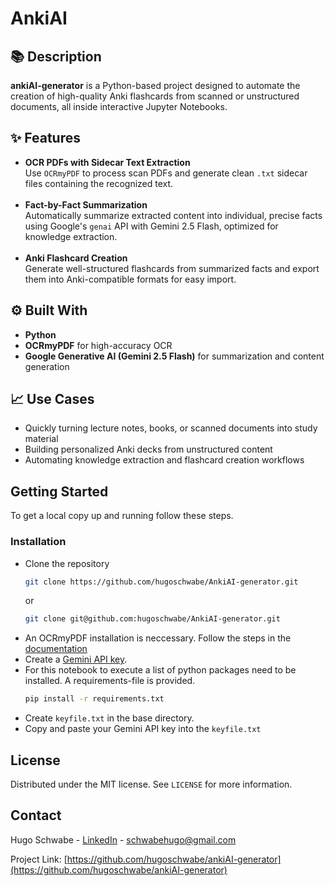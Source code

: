 <!-- Improved compatibility of back to top link: See: https://github.com/othneildrew/Best-README-Template/pull/73 -->
<a id="readme-top"></a>
<!--
*** Thanks for checking out the Best-README-Template. If you have a suggestion
*** that would make this better, please fork the repo and create a pull request
*** or simply open an issue with the tag "enhancement".
*** Don't forget to give the project a star!
*** Thanks again! Now go create something AMAZING! :D
-->


<!-- ABOUT THE PROJECT -->
# AnkiAI

<h2>📚 Description</h2>

<p><strong>ankiAI-generator</strong> is a Python-based project designed to automate the creation of high-quality Anki flashcards from scanned or unstructured documents, all inside interactive Jupyter Notebooks.</p>

<h2>✨ Features</h2>
<ul>
    <li><strong>OCR PDFs with Sidecar Text Extraction</strong><br>
        Use <code>OCRmyPDF</code> to process scan PDFs and generate clean <code>.txt</code> sidecar files containing the recognized text.
    </li>
    <br/>
    <li><strong>Fact-by-Fact Summarization</strong><br>
        Automatically summarize extracted content into individual, precise facts using Google's <code>genai</code> API with Gemini 2.5 Flash, optimized for knowledge extraction.
    </li>
    <br/>
    <li><strong>Anki Flashcard Creation</strong><br>
        Generate well-structured flashcards from summarized facts and export them into Anki-compatible formats for easy import.
    </li>
</ul>

<h2>⚙️ Built With</h2>
<ul>
    <li><strong>Python</strong></li>
    <li><strong>OCRmyPDF</strong> for high-accuracy OCR</li>
    <li><strong>Google Generative AI (Gemini 2.5 Flash)</strong> for summarization and content generation</li>
</ul>

<h2>📈 Use Cases</h2>
<ul>
    <li>Quickly turning lecture notes, books, or scanned documents into study material</li>
    <li>Building personalized Anki decks from unstructured content</li>
    <li>Automating knowledge extraction and flashcard creation workflows</li>
</ul>



<!-- GETTING STARTED -->
## Getting Started

To get a local copy up and running follow these steps.



### Installation

* Clone the repository
   ```sh
   git clone https://github.com/hugoschwabe/AnkiAI-generator.git
   ```
  or
	```sh
   git clone git@github.com:hugoschwabe/AnkiAI-generator.git
   ```
* An OCRmyPDF installation is neccessary. Follow the steps in the <a href="https://ocrmypdf.readthedocs.io/en/latest/installation.html">documentation</a>
* Create a <a href="https://ai.google.dev/gemini-api/docs/api-key">Gemini API key</a>.
* For this notebook to execute a list of python packages need to be installed. A requirements-file is provided.
  ```sh
  pip install -r requirements.txt
  ```
* Create <code>keyfile.txt</code> in the base directory.
* Copy and paste your Gemini API key into the <code>keyfile.txt</code>









<!-- LICENSE -->
## License

Distributed under the MIT license. See `LICENSE` for more information.




<!-- CONTACT -->
## Contact

Hugo Schwabe - [LinkedIn](https://linkedin.com/in/hugo-schwabe-1a57a7360) - schwabehugo@gmail.com

Project Link: [https://github.com/hugoschwabe/ankiAI-generator](https://github.com/hugoschwabe/ankiAI-generator)
